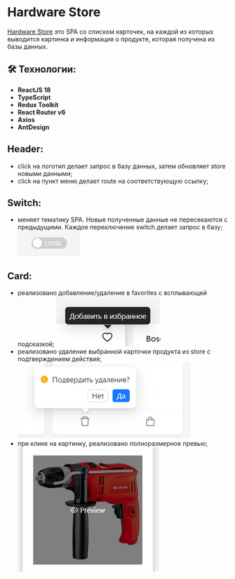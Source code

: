 # Hardware Store

[Hardware Store](https://nikitanevskij.github.io/hardware-store/) это SPA со списком карточек, на каждой из которых выводится картинка и информация о продукте, которая получена из базы данных.

## 🛠 Технологии:

- **ReactJS 18**
- **TypeScript**
- **Redux Toolkit**
- **React Router v6**
- **Axios**
- **AntDesign**

## Header:

- click на логотип делает запрос в базу данных, затем обновляет store новыми данными;
- click на пункт меню делает route на соответствующую ссылку;

## Switch:

- меняет тематику SPA. Новые полученные данные не пересекаются с предыдущими. Каждое переключение switch делает запрос в базу;
  ![Switch](/src/assets/switch.png)

## Card:

- реализовано добавление/удаление в favorites с всплывающей подсказкой;
  ![like](/src/assets/like.png)
- реализовано удаление выбранной карточки продукта из store с подтверждением действия;
  ![delete](/src/assets/delete.png)
- при клике на картинку, реализовано полноразмерное превью;
  ![prewiew](/src/assets/prewiew.png)
